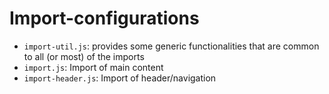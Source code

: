 # Import-configurations

- `import-util.js`: provides some generic functionalities that are common to all (or most) of the imports
- `import.js`: Import of main content
- `import-header.js`: Import of header/navigation


